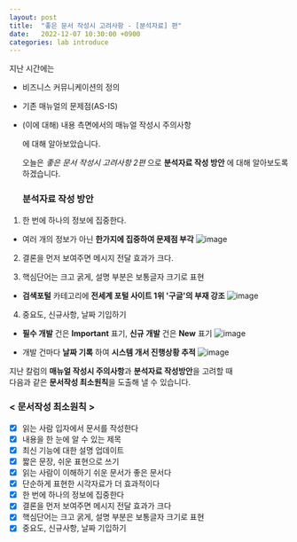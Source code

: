 ```yaml
---
layout: post
title:  "좋은 문서 작성시 고려사항 - [분석자료] 편"
date:   2022-12-07 10:30:00 +0900
categories: lab introduce
---
```


 지난 시간에는   
 - 비즈니스 커뮤니케이션의 정의
 - 기존 매뉴얼의 문제점(AS-IS)
 - (이에 대해) 내용 측면에서의 매뉴얼 작성시 주의사항
 
   에 대해 알아보았습니다.
   
   오늘은 *좋은 문서 작성시 고려사항 2편* 으로 **분석자료 작성 방안** 에 대해 알아보도록 하겠습니다.   
   
   ### 분석자료 작성 방안

1) 한 번에 하나의 정보에 집중한다. 
- 여러 개의 정보가 아닌 **한가지에 집중하여 문제점 부각**
![image](https://user-images.githubusercontent.com/118801307/206069543-138a4733-22cc-45c8-a96d-d8384ec6c962.png)

2) 결론을 먼저 보여주면 메시지 전달 효과가 크다.

3) 핵심단어는 크고 굵게, 설명 부분은 보통글자 크기로 표현
- **검색포털** 카테고리에 **전세계 포털 사이트 1위 '구글'의 부재 강조**
![image](https://user-images.githubusercontent.com/118801307/206070365-297ad580-04f7-4d0c-a77d-7d61f202d8db.png)  

4) 중요도, 신규사항, 날짜 기입하기
- **필수 개발** 건은 **Important** 표기, **신규 개발** 건은 **New** 표기
![image](https://user-images.githubusercontent.com/118801307/206070598-820ad4b3-4276-4041-875c-4ab71705b560.png)

- 개발 건마다 **날짜 기록** 하여 **시스템 개서 진행상황 추적**
![image](https://user-images.githubusercontent.com/118801307/206088792-5f8094c3-9d65-42f1-bf0c-09c0fcbb0f39.png)


지난 칼럼의 **매뉴얼 작성시 주의사항**과 **분석자료 작성방안**을 고려할 때    
다음과 같은 **문서작성 최소원칙**을 도출해 낼 수 있습니다.  

### < 문서작성 최소원칙 >
- [X] 읽는 사람 입자에서 문서를 작성한다
- [X] 내용을 한 눈에 알 수 있는 제목
- [X] 최신 기능에 대한 설명 업데이트
- [X] 짧은 문장, 쉬운 표현으로 쓰기
- [X] 읽는 사람이 이해하기 쉬운 문서가 좋은 문서다
- [X] 단순하게 표현한 시각자료가 더 효과적이다
- [X] 한 번에 하나의 정보에 집중한다
- [X] 결론을 먼저 보여주면 메시지 전달 효과가 크다
- [X] 핵심단어는 크고 굵게, 설명 부분은 보통글자 크기로 표현
- [X] 중요도, 신규사항, 날짜 기입하기
